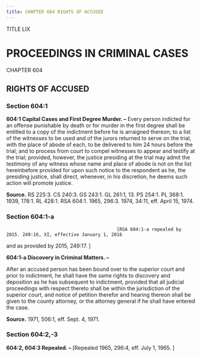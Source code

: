 ```yaml
---
title: CHAPTER 604 RIGHTS OF ACCUSED
---
```


TITLE LIX
                                             
PROCEEDINGS IN CRIMINAL CASES
=============================

CHAPTER 604
                                             
RIGHTS OF ACCUSED
-----------------

### Section 604:1

 **604:1 Capital Cases and First Degree Murder. –** Every person
indicted for an offense punishable by death or for murder in the first
degree shall be entitled to a copy of the indictment before he is
arraigned thereon; to a list of the witnesses to be used and of the
jurors returned to serve on the trial, with the place of abode of each,
to be delivered to him 24 hours before the trial; and to process from
court to compel witnesses to appear and testify at the trial; provided,
however, the justice presiding at the trial may admit the testimony of
any witness whose name and place of abode is not on the list
hereinbefore provided for upon such notice to the respondent as he, the
presiding justice, shall direct, whenever, in his discretion, he deems
such action will promote justice.

**Source.** RS 225:3. CS 240:3. GS 243:1. GL 261:1, 13. PS 254:1. PL
368:1. 1939, 178:1. RL 428:1. RSA 604:1. 1965, 296:3. 1974, 34:11, eff.
April 15, 1974.

### Section 604:1-a


                                             


                                             [RSA 604:1-a repealed by 2015. 249:16, XI, effective January 1, 2016
and as provided by 2015, 249:17.
                                             ]

 **604:1-a Discovery in Criminal Matters. –**
                                             
 After an accused person has been bound over to the superior court
and prior to indictment, he shall have the same rights to discovery and
deposition as he has subsequent to indictment, provided that all
judicial proceedings with respect thereto shall be within the
jurisdiction of the superior court, and notice of petition therefor and
hearing thereon shall be given to the county attorney, or the attorney
general if he shall have entered the case.

**Source.** 1971, 506:1, eff. Sept. 4, 1971.

### Section 604:2,-3

 **604:2, 604:3 Repealed. –** 
                                             [Repealed 1965, 296:4, eff. July 1,
1965.
                                             ]
